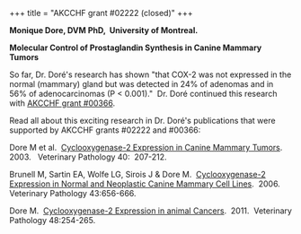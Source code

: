 +++
title = "AKCCHF grant #02222 (closed)"
+++

**Monique Dore, DVM PhD,  University of Montreal.**

**Molecular Control of Prostaglandin Synthesis in Canine Mammary
Tumors**

So far, Dr. Doré\'s research has shown \"that COX-2 was not expressed in
the normal (mammary) gland but was detected in 24% of adenomas and in
56% of adenocarcinomas (P \< 0.001).\"  Dr. Doré continued this research
with [AKCCHF grant
\#00366](http://www.samoyedhealthfoundation.com/research/current-research-studies/akcchf-grant-0366/akcchf-grant-366).

Read all about this exciting research in Dr. Doré\'s publications that
were supported by AKCCHF grants \#02222 and \#00366:

Dore M et al.  [Cyclooxygenase-2 Expression in Canine Mammary
Tumors](http://vet.sagepub.com/content/40/2/207.full).  2003.  
Veterinary Pathology 40:  207-212.

Brunell M, Sartin EA, Wolfe LG, Sirois J & Dore M.  [Cyclooxygenase-2
Expression in Normal and Neoplastic Canine Mammary Cell
Lines](http://vet.sagepub.com/content/43/5/656.long).  2006.  Veterinary
Pathology 43:656-666.

Dore M.  [Cyclooxygenase-2 Expression in animal
Cancers](http://vet.sagepub.com/content/48/1/254.long).  2011. 
Veterinary Pathology 48:254-265.
